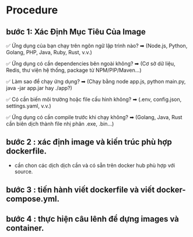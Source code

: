 # Procedure



## bước 1: Xác Định Mục Tiêu Của Image

✅ Ứng dụng của bạn chạy trên ngôn ngữ lập trình nào?
➡ (Node.js, Python, Golang, PHP, Java, Ruby, Rust, v.v.)

✅ Ứng dụng có cần dependencies bên ngoài không?
➡ (Cơ sở dữ liệu, Redis, thư viện hệ thống, package từ NPM/PIP/Maven...)

✅ Làm sao để chạy ứng dụng?
➡ (Chạy bằng node app.js, python main.py, java -jar app.jar hay ./app?)

✅ Có cần biến môi trường hoặc file cấu hình không?
➡ (.env, config.json, settings.yaml, v.v.)

✅ Ứng dụng có cần compile trước khi chạy không?
➡ (Golang, Java, Rust cần biên dịch thành file nhị phân .exe, .bin...)
## bước 2 : xác định image và kiến trúc phù hợp dockerfile.
- cần chon các dịch dịch cần và có sẵn trên docker hub phù hợp với source.
## bước 3 : tiến hành viết dockerfile và viết docker-compose.yml.
## bước 4 : thực hiện câu lênh để dựng images và container.

